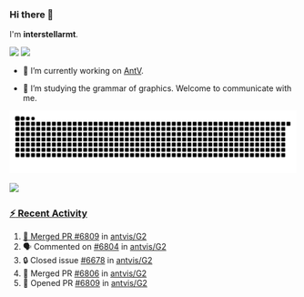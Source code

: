 ### Hi there 👋

I'm **interstellarmt**.

[![](https://img.shields.io/endpoint?url=https://awards.antv.vision/interstellarmt-g2-contributor.json)](https://github.com/antvis/g2)
[![](https://img.shields.io/endpoint?url=https://awards.antv.vision/interstellarmt-gpt-vis-contributor.json)](https://github.com/antvis/gpt-vis)

- 🔭 I’m currently working on [AntV](https://github.com/antvis).

- 📖 I’m studying the grammar of graphics. Welcome to communicate with me.

![](https://raw.githubusercontent.com/interstellarmt/interstellarmt/refs/heads/output/github-contribution-grid-snake.svg)
<div>
  <a href="https://github.com/interstellarmt">
  <img height="180em" src="https://github-readme-stats-eight-theta.vercel.app/api?username=interstellarmt&show_icons=true&include_all_commits=true&count_private=true&theme=tokyonight"/>
</div>
    
### :zap: Recent Activity

<!--START_SECTION:activity-->
1. 🎉 Merged PR [#6809](https://github.com/antvis/G2/pull/6809) in [antvis/G2](https://github.com/antvis/G2)
2. 🗣 Commented on [#6804](https://github.com/antvis/G2/pull/6804#issuecomment-2826707236) in [antvis/G2](https://github.com/antvis/G2)
3. 🔒 Closed issue [#6678](https://github.com/antvis/G2/issues/6678) in [antvis/G2](https://github.com/antvis/G2)
4. 🎉 Merged PR [#6806](https://github.com/antvis/G2/pull/6806) in [antvis/G2](https://github.com/antvis/G2)
5. 💪 Opened PR [#6809](https://github.com/antvis/G2/pull/6809) in [antvis/G2](https://github.com/antvis/G2)
<!--END_SECTION:activity-->

